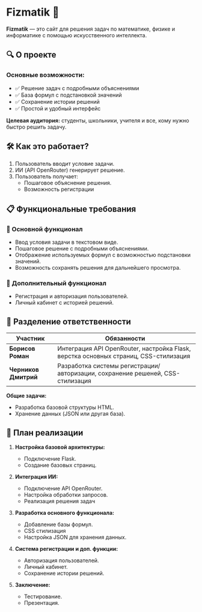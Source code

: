 # Fizmatik 🚀

**Fizmatik** — это сайт для решения задач по математике, физике и информатике с помощью искусственного интеллекта.  

## 🔍 О проекте

### Основные возможности:
- ✅ Решение задач с подробными объяснениями  
- ✅ База формул с подстановкой значений  
- ✅ Сохранение истории решений  
- ✅ Простой и удобный интерфейс  

**Целевая аудитория:** студенты, школьники, учителя и все, кому нужно быстро решить задачу.  

## 🛠 Как это работает?
1. Пользователь вводит условие задачи.  
2. ИИ (API OpenRouter) генерирует решение.  
3. Пользователь получает:  
   - Пошаговое объяснение решения.  
   - Возможность регистрации

## 📋 Функциональные требования

### 🔹 Основной функционал
- Ввод условия задачи в текстовом виде.  
- Пошаговое решение с подробными объяснениями.  
- Отображение используемых формул с возможностью подстановки значений.  
- Возможность сохранять решения для дальнейшего просмотра.  

### 🔹 Дополнительный функционал
- Регистрация и авторизация пользователей.  
- Личный кабинет с историей решений.  

## 👥 Разделение ответственности

| Участник         | Обязанности |
|------------------|-------------|
| **Борисов Роман** | Интеграция API OpenRouter, настройка Flask, верстка основных страниц, CSS-стилизация |
| **Черников Дмитрий** | Разработка системы регистрации/авторизации, сохранение решеней, CSS-стилизация |

**Общие задачи:**  
- Разработка базовой структуры HTML.  
- Хранение данных (JSON или другая база).  

## 📅 План реализации

1. **Настройка базовой архитектуры:**  
   - Подключение Flask.  
   - Создание базовых страниц.   

2. **Интеграция ИИ:**  
   - Подключение API OpenRouter.  
   - Настройка обработки запросов.
   - Реализация решения задач

3. **Разработка основного функционала:**
   - Добавление базы формул.
   - CSS стилизация
   - Настройка JSON для хранения данных.  

5. **Система регистрации и доп. функции:**  
   - Авторизация пользователей.  
   - Личный кабинет.  
   - Сохранение истории решений.  

6. **Заключение:**  
   - Тестирование.
   - Презентация.
 
